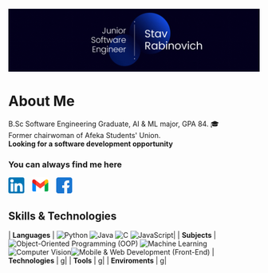 ![StavRabinovich](https://github.com/StavRabinovich/StavRabinovich/blob/main/StavRabinovich.gif)

# About Me
B.Sc Software Engineering Graduate, AI & ML major, GPA 84. :mortar_board:\
Former chairwoman of Afeka Students' Union. \
**Looking for a software development opportunity**

### You can always find me here 
[![LinkedIn](https://github.com/StavRabinovich/StavRabinovich/blob/main/icons/linkedin32.png)](https://www.linkedin.com/in/stav-rabinovich/) &nbsp;&nbsp;
[![Email](https://github.com/StavRabinovich/StavRabinovich/blob/main/icons/gmail32.png)](mailto:stavrab@gmail.com) &nbsp;&nbsp;
[![Facebook](https://github.com/StavRabinovich/StavRabinovich/blob/main/icons/facebook32.png)](https://www.facebook.com/stav.rabinovich/)


## Skills & Technologies

| **Languages**	|   ![Python](https://img.shields.io/badge/-Python-000?&logo=Python) ![Java](https://img.shields.io/badge/-Java-000?&logo=Java&logoColor=007396) ![C](https://img.shields.io/badge/-C-000?&logo=C) ![JavaScript](https://img.shields.io/badge/-JavaScript-000?&logo=JavaScript)|
| **Subjects**	| ![Object-Oriented Programming (OOP)](https://img.shields.io/badge/-Object--Oriented%20Programming%20-blue) ![Machine Learning](https://img.shields.io/badge/-Machine%20Learning-blue) ![Computer Vision](https://img.shields.io/badge/-Computer%20Vision-blue)![Mobile & Web Development (Front-End)](https://img.shields.io/badge/Mobile%20%26%20Web%20Development%20(Front--End)-blue) 
| **Technologies**	| g|
| **Tools**	| g|
| **Enviroments**	| g|


<!--
**StavRabinovich/StavRabinovich** is a ✨ _special_ ✨ repository because its `README.md` (this file) appears on your GitHub profile.

Here are some ideas to get you started:

- 🔭 I’m currently working on ...
- 🌱 I’m currently learning ...
- 👯 I’m looking to collaborate on ...
- 🤔 I’m looking for help with ...
- 💬 Ask me about ...
- 📫 How to reach me: ...
- 😄 Pronouns: ...
- ⚡ Fun fact: ...
-->
